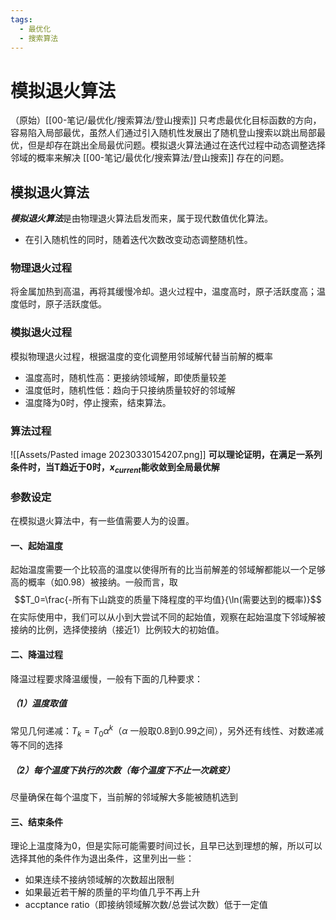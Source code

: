 ```yaml
---
tags:
  - 最优化
  - 搜索算法
---
```


# 模拟退火算法

（原始）[[00-笔记/最优化/搜索算法/登山搜索]] 只考虑最优化目标函数的方向，容易陷入局部最优，虽然人们通过引入随机性发展出了随机登山搜索以跳出局部最优，但是却存在跳出全局最优问题。模拟退火算法通过在迭代过程中动态调整选择邻域的概率来解决 [[00-笔记/最优化/搜索算法/登山搜索]] 存在的问题。

## 模拟退火算法

***模拟退火算法***是由物理退火算法启发而来，属于现代数值优化算法。
* 在引入随机性的同时，随着迭代次数改变动态调整随机性。

### 物理退火过程

将金属加热到高温，再将其缓慢冷却。退火过程中，温度高时，原子活跃度高；温度低时，原子活跃度低。

### 模拟退火过程

模拟物理退火过程，根据温度的变化调整用邻域解代替当前解的概率
* 温度高时，随机性高：更接纳领域解，即使质量较差
* 温度低时，随机性低：趋向于只接纳质量较好的邻域解
* 温度降为0时，停止搜索，结束算法。

### 算法过程

![[Assets/Pasted image 20230330154207.png]]
**可以理论证明，在满足一系列条件时，当T趋近于0时，$x_{current}$能收敛到全局最优解**

### 参数设定

在模拟退火算法中，有一些值需要人为的设置。

#### 一、起始温度

起始温度需要一个比较高的温度以使得所有的比当前解差的邻域解都能以一个足够高的概率（如0.98）被接纳。一般而言，取
$$T_0=\frac{-所有下山跳变的质量下降程度的平均值}{\ln(需要达到的概率)}$$
在实际使用中，我们可以从小到大尝试不同的起始值，观察在起始温度下邻域解被接纳的比例，选择使接纳（接近1）比例较大的初始值。

#### 二、降温过程

降温过程要求降温缓慢，一般有下面的几种要求：

##### （1）温度取值

常见几何递减：$T_k=T_0\alpha^k$（$\alpha$ 一般取0.8到0.99之间），另外还有线性、对数递减等不同的选择

##### （2）每个温度下执行的次数（每个温度下不止一次跳变）

尽量确保在每个温度下，当前解的邻域解大多能被随机选到

#### 三、结束条件

理论上温度降为0，但是实际可能需要时间过长，且早已达到理想的解，所以可以选择其他的条件作为退出条件，这里列出一些：
* 如果连续不接纳领域解的次数超出限制
* 如果最近若干解的质量的平均值几乎不再上升
* accptance ratio（即接纳领域解次数/总尝试次数）低于一定值